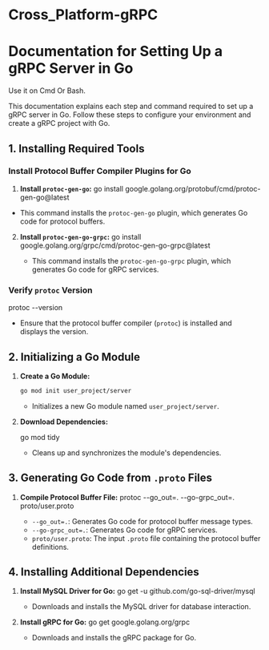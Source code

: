 # Cross_Platform-gRPC
# Documentation for Setting Up a gRPC Server in Go
 Use it on Cmd Or Bash.

This documentation explains each step and command required to set up a gRPC server in Go. Follow these steps to configure your environment and create a gRPC project with Go.

## 1. Installing Required Tools

### Install Protocol Buffer Compiler Plugins for Go

1. **Install `protoc-gen-go`:**
   go install google.golang.org/protobuf/cmd/protoc-gen-go@latest
- This command installs the `protoc-gen-go` plugin, which generates Go code for protocol buffers.

2. **Install `protoc-gen-go-grpc`:**
   go install google.golang.org/grpc/cmd/protoc-gen-go-grpc@latest
   
   - This command installs the `protoc-gen-go-grpc` plugin, which generates Go code for gRPC services.

### Verify `protoc` Version
   
   protoc --version
   
   - Ensure that the protocol buffer compiler (`protoc`) is installed and displays the version.

## 2. Initializing a Go Module

1. **Create a Go Module:**
   ```bash
   go mod init user_project/server
   ```
   - Initializes a new Go module named `user_project/server`.

2. **Download Dependencies:**
   
   go mod tidy
   
   - Cleans up and synchronizes the module's dependencies.

## 3. Generating Go Code from `.proto` Files

1. **Compile Protocol Buffer File:**
   protoc --go_out=. --go-grpc_out=. proto/user.proto
   
   - `--go_out=.`: Generates Go code for protocol buffer message types.
   - `--go-grpc_out=.`: Generates Go code for gRPC services.
   - `proto/user.proto`: The input `.proto` file containing the protocol buffer definitions.

## 4. Installing Additional Dependencies

1. **Install MySQL Driver for Go:**
   go get -u github.com/go-sql-driver/mysql
   
   - Downloads and installs the MySQL driver for database interaction.

2. **Install gRPC for Go:**
   go get google.golang.org/grpc
   
   - Downloads and installs the gRPC package for Go.
